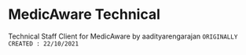 
# MedicAware Technical
Technical Staff Client for MedicAware
by aadityarengarajan
```ORIGINALLY CREATED : 22/10/2021```
